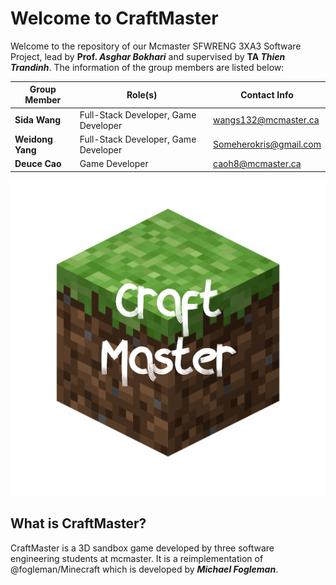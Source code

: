 # Welcome to CraftMaster
Welcome to the repository of our Mcmaster SFWRENG 3XA3 Software Project, lead by **Prof. _Asghar Bokhari_** and supervised by **TA _Thien Trandinh_**.
The information of the group members are listed below:

| Group Member        | Role(s)                              | Contact Info           |
| ------------------- |--------------------------------------| ---------------------- |
| **Sida Wang**       | Full-Stack Developer, Game Developer | wangs132@mcmaster.ca   |
| **Weidong Yang**    | Full-Stack Developer, Game Developer | Someherokris@gmail.com |
| **Deuce Cao**       | Game Developer                       | caoh8@mcmaster.ca      |

<img src="./CraftMasterGame/src/source/icon.png">

## What is CraftMaster?
CraftMaster is a 3D sandbox game developed by three software engineering students at mcmaster. It is a reimplementation of @fogleman/Minecraft which is developed by **_Michael Fogleman_**.
